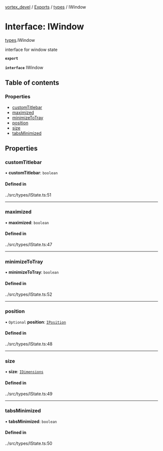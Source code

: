 [vortex_devel](../README.md) / [Exports](../modules.md) / [types](../modules/types.md) / IWindow

# Interface: IWindow

[types](../modules/types.md).IWindow

interface for window state

**`export`**

**`interface`** IWindow

## Table of contents

### Properties

- [customTitlebar](types.IWindow.md#customtitlebar)
- [maximized](types.IWindow.md#maximized)
- [minimizeToTray](types.IWindow.md#minimizetotray)
- [position](types.IWindow.md#position)
- [size](types.IWindow.md#size)
- [tabsMinimized](types.IWindow.md#tabsminimized)

## Properties

### customTitlebar

• **customTitlebar**: `boolean`

#### Defined in

../src/types/IState.ts:51

___

### maximized

• **maximized**: `boolean`

#### Defined in

../src/types/IState.ts:47

___

### minimizeToTray

• **minimizeToTray**: `boolean`

#### Defined in

../src/types/IState.ts:52

___

### position

• `Optional` **position**: [`IPosition`](types.IPosition.md)

#### Defined in

../src/types/IState.ts:48

___

### size

• **size**: [`IDimensions`](types.IDimensions.md)

#### Defined in

../src/types/IState.ts:49

___

### tabsMinimized

• **tabsMinimized**: `boolean`

#### Defined in

../src/types/IState.ts:50
